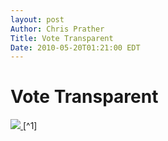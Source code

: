 ```yaml
---
layout: post
Author: Chris Prather
Title: Vote Transparent
Date: 2010-05-20T01:21:00 EDT
---
```


# Vote Transparent #

<a href="http://shadowcat.co.uk/blog/matt-s-trout/iron-man-lost?colour=transparent"> 
 <img src="http://img.skitch.com/20100519-jy3h8chcxmpcei36bnfkdcp6fm.jpg" /> 
</a>[^1]

[^1]: Mostly because I don't think he'll actually *do* it.
